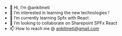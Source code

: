 - 👋 Hi, I’m @ankitmeti
- 👀 I’m interested in learning the new technologies !
- 🌱 I’m currently learning Spfx with React
- 💞️ I’m looking to collaborate on Sharepoint SPFx React
- 📫 How to reach me @ ankitmeti@gmail.com

<!---
ankitmeti/ankitmeti is a ✨ special ✨ repository because its `README.md` (this file) appears on your GitHub profile.
You can click the Preview link to take a look at your changes.
--->

